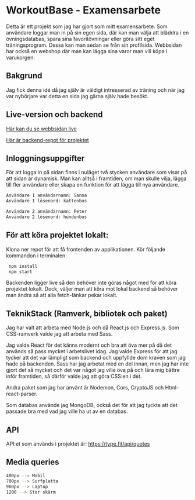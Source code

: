 # WorkoutBase - Examensarbete

Detta är ett projekt som jag har gjort som mitt examensarbete. Som användare loggar man in på sin egen sida, där kan man välja att bläddra i en övningsdatabas, spara sina favoritövningar eller göra sitt eget träningsprogram. Dessa kan man sedan se från sin profilsida. Webbsidan har också en webshop där man kan lägga sina varor man vill köpa i varukorgen.

## Bakgrund

Jag fick denna idé då jag själv är väldigt intresserad av träning och när jag var nybörjare var detta en sida jag gärna själv hade besökt.

## Live-version och backend

[Här kan du se webbsidan live](https://workout-base-frontend.vercel.app/)

[Här är backend-repot för projektet](https://github.com/loveefraimsson/workout_base_backend)


## Inloggningsuppgifter

För att logga in på sidan finns i nuläget två stycken användare som visar på att sidan är dynamisk. Man kan alltså i framtiden, om man skulle vilja, lägga till fler användare eller skapa en funktion för att lägga till nya användare.

```bash
Användare 1 användarnamn: Sanna
Användare 1 lösenord: kattenbus
```

```bash
Användare 2 användarnamn: Peter
Användare 2 lösenord: hundenbus
```

## För att köra projektet lokalt:

Klona ner repot för att få frontenden av applikationen. Kör följande kommandon i terminalen:

```bash
 npm install
 npm start
```

Backenden ligger live så den behöver inte göras något med för att köra projektet lokalt. Dock, väljer man att köra mot lokal backend så behöver man ändra så att alla fetch-länkar pekar lokalt. 

## TeknikStack (Ramverk, bibliotek och paket)
Jag har valt att arbeta med Node.js och då React.js och Express.js. Som CSS-ramverk valde jag att arbeta med Sass. 

Jag valde React för det känns modernt och bra att öva mer på då det används så pass mycket i arbetslivet idag. Jag valde Express för att jag tycker att det var lämpligt som backend och uppfyllde dom kraven som jag hade på backenden. Sass har jag arbetat med en del innan, men jag har inte gjort det så mycket och det var något jag ville öva på och lära mig bättre inför framtiden, så därför valde jag att göra CSS:en i det.

Andra paket som jag har använt är Nodemon, Cors, CryptoJS och Html-react-parser.

Som databas använde jag MongoDB, också det för att jag tyckte att det passade bra med vad jag ville ha ut av en databas.

## API
API:et som används i projektet är: https://type.fit/api/quotes

## Media queries
```bash
400px --> Mobil
700px --> Surfplatta
960px --> Laptop
1200 --> Stor skärm
```
